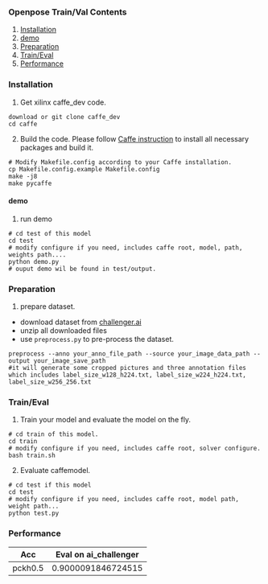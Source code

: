 ### Openpose Train/Val Contents
1. [Installation](#installation)
2. [demo](#demo)
3. [Preparation](#preparation)
4. [Train/Eval](#traineval)
5. [Performance](#performance)


### Installation
1. Get xilinx caffe_dev code. 
  ```shell
  download or git clone caffe_dev
  cd caffe
  ```

2. Build the code. Please follow [Caffe instruction](http://caffe.berkeleyvision.org/installation.html) to install all necessary packages and build it.
  ```shell
  # Modify Makefile.config according to your Caffe installation.
  cp Makefile.config.example Makefile.config
  make -j8
  make pycaffe
  ```

#### demo
1. run demo
  ```shell
  # cd test of this model
  cd test
  # modify configure if you need, includes caffe root, model, path, weights path.... 
  python demo.py
  # ouput demo wil be found in test/output.
  ```
### Preparation

1. prepare dataset.
  - download dataset from [challenger.ai](https://challenger.ai/)
  - unzip all downloaded files
  - use `preprocess.py` to pre-process the dataset.
  ```
  preprocess --anno your_anno_file_path --source your_image_data_path --output your_image_save_path
  #it will generate some cropped pictures and three annotation files which includes label_size_w128_h224.txt, label_size_w224_h224.txt, label_size_w256_256.txt
  ```
  

### Train/Eval
1. Train your model and evaluate the model on the fly.
  ```shell
  # cd train of this model.
  cd train
  # modify configure if you need, includes caffe root, solver configure.
  bash train.sh
  ```

2. Evaluate caffemodel.
  ```shell
  # cd test if this model
  cd test
  # modify configure if you need, includes caffe root, model path, weight path... 
  python test.py
  ```

### Performance

|Acc |Eval on ai_challenger| 
|----|----|
|pckh0.5|0.9000091846724515|
